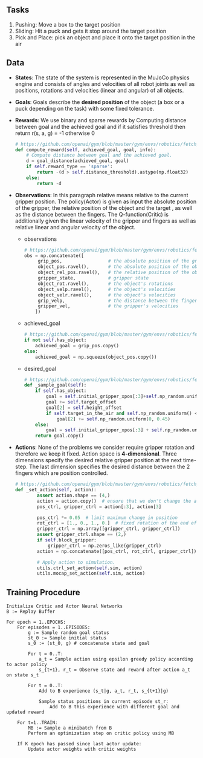 ## Tasks

1. Pushing: Move a box to the target position
2. Sliding: Hit a puck and gets it stop around the target position
3. Pick and Place: pick an object and place it onto the target position in the air

## Data

- **States**: The state of the system is represented in the MuJoCo physics engine and consists of angles and velocities of all robot joints as well as positions, rotations and velocities (linear and angular) of all objects.
- **Goals**: Goals describe the **desired position** of the object (a box or a puck depending on the task) with some fixed tolerance.

- **Rewards**: We use binary and sparse rewards by Computing distance between goal and the achieved goal and if it satisfies threshold then return r(s, a, g) = -1 otherwise 0

  ```python
  # https://github.com/openai/gym/blob/master/gym/envs/robotics/fetch_env.py#L53
  def compute_reward(self, achieved_goal, goal, info):
      # Compute distance between goal and the achieved goal.
      d = goal_distance(achieved_goal, goal)
      if self.reward_type == 'sparse':
          return -(d > self.distance_threshold).astype(np.float32)
      else:
          return -d
  ```

- **Observations**: In this paragraph relative means relative to the current gripper position. The policy(Actor) is given as input the absolute position of the gripper, the relative position of the object and the target , as well as the distance between the fingers. The Q-function(Critic) is additionally given the linear velocity of the gripper and fingers as well as relative linear and angular velocity of the object.

  - observations

    ```python
    # https://github.com/openai/gym/blob/master/gym/envs/robotics/fetch_env.py#L112
    obs = np.concatenate([
         grip_pos,                 # the absolute position of the gripper
         object_pos.ravel(),       # the absolute position of the object
         object_rel_pos.ravel(),   # the relative position of the object
         gripper_state,            # gripper state
         object_rot.ravel(),       # the object's rotations
         object_velp.ravel(),      # the object's velocities
         object_velr.ravel(),      # the object's velocities
         grip_velp,                # the distance between the fingers
         gripper_vel,              # the gripper's velocities
        ])
    ```

  - achieved_goal

    ```python
    # https://github.com/openai/gym/blob/master/gym/envs/robotics/fetch_env.py#L108
    if not self.has_object:
        achieved_goal = grip_pos.copy()
    else:
        achieved_goal = np.squeeze(object_pos.copy())
    ```

  - desired_goal

    ```python
    # https://github.com/openai/gym/blob/master/gym/envs/robotics/fetch_env.py#L155
    def _sample_goal(self):
        if self.has_object:
            goal = self.initial_gripper_xpos[:3]+self.np_random.uniform( self.target_range,self.target_range,size=3)
            goal += self.target_offset
            goal[2] = self.height_offset
            if self.target_in_the_air and self.np_random.uniform() < 0.5:
                goal[2] += self.np_random.uniform(0, 0.45)
        else:
            goal = self.initial_gripper_xpos[:3] + self.np_random.uniform(-0.15, 0.15, size=3)
        return goal.copy()
    ```

- **Actions**: None of the problems we consider require gripper rotation and therefore we keep it fixed. Action space is **4-dimensional**. Three dimensions specify the desired relative gripper position at the next time-step.  The last dimension specifies the desired distance between the 2 fingers which are position controlled.

  ```python
  # https://github.com/openai/gym/blob/master/gym/envs/robotics/fetch_env.py#L70
  def _set_action(self, action):
          assert action.shape == (4,)
          action = action.copy()  # ensure that we don't change the action outside of this scope
          pos_ctrl, gripper_ctrl = action[:3], action[3]
  
          pos_ctrl *= 0.05  # limit maximum change in position
          rot_ctrl = [1., 0., 1., 0.]  # fixed rotation of the end effector, expressed as a quaternion
          gripper_ctrl = np.array([gripper_ctrl, gripper_ctrl])
          assert gripper_ctrl.shape == (2,)
          if self.block_gripper:
              gripper_ctrl = np.zeros_like(gripper_ctrl)
          action = np.concatenate([pos_ctrl, rot_ctrl, gripper_ctrl])
  
          # Apply action to simulation.
          utils.ctrl_set_action(self.sim, action)
          utils.mocap_set_action(self.sim, action)
  ```



## Training Procedure

```shell
Initialize Critic and Actor Neural Networks
B := Replay Buffer

For epoch = 1..EPOCHS:
    For episodes = 1..EPISODES:
        g := Sample random goal status
        st_0 := Sample initial status
        s_0 := (st_0, g) # concatenate state and goal

        For t = 0..T:
            a_t = Sample action using epsilon greedy policy according to actor policy
            s_{t+1}, r_t = Observe state and reward after action a_t on state s_t

        For t = 0..T:
            Add to B experience (s_t|g, a_t, r_t, s_{t+1}|g)

            Sample status positions in current episode st_r:
                Add to B this experience with different goal and updated reward

    For t=1..TRAIN:
        MB := Sample a minibatch from B
        Perform an optimization step on critic policy using MB

    If K epoch has passed since last actor update:
        Update actor weights with critic weights
```


